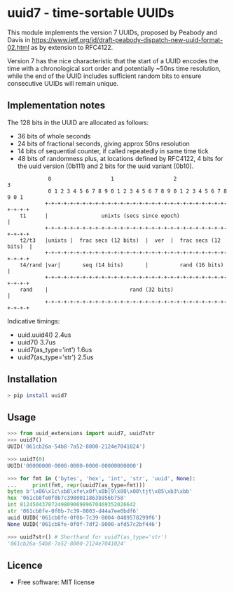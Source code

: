 # uuid7 - time-sortable UUIDs

This module implements the version 7 UUIDs, proposed by Peabody and Davis
in <https://www.ietf.org/id/draft-peabody-dispatch-new-uuid-format-02.html>
as by extension to RFC4122.

Version 7 has the nice characteristic that the start of a UUID
encodes the time with a chronological sort order and
potentially ~50ns time resolution, while the end of the UUID
includes sufficient random bits to ensure consecutive
UUIDs will remain unique.

## Implementation notes

The 128 bits in the UUID are allocated as follows:
* 36 bits of whole seconds
* 24 bits of fractional seconds, giving approx 50ns resolution
* 14 bits of sequential counter, if called repeatedly in same time tick
* 48 bits of randomness
plus, at locations defined by RFC4122, 4 bits for the
uuid version (0b111) and 2 bits for the uuid variant (0b10).

```text
             0                   1                   2                   3
             0 1 2 3 4 5 6 7 8 9 0 1 2 3 4 5 6 7 8 9 0 1 2 3 4 5 6 7 8 9 0 1
            +-+-+-+-+-+-+-+-+-+-+-+-+-+-+-+-+-+-+-+-+-+-+-+-+-+-+-+-+-+-+-+-+
    t1      |                 unixts (secs since epoch)                     |
            +-+-+-+-+-+-+-+-+-+-+-+-+-+-+-+-+-+-+-+-+-+-+-+-+-+-+-+-+-+-+-+-+
    t2/t3   |unixts |  frac secs (12 bits)  |  ver  |  frac secs (12 bits)  |
            +-+-+-+-+-+-+-+-+-+-+-+-+-+-+-+-+-+-+-+-+-+-+-+-+-+-+-+-+-+-+-+-+
    t4/rand |var|       seq (14 bits)       |          rand (16 bits)       |
            +-+-+-+-+-+-+-+-+-+-+-+-+-+-+-+-+-+-+-+-+-+-+-+-+-+-+-+-+-+-+-+-+
    rand    |                          rand (32 bits)                       |
            +-+-+-+-+-+-+-+-+-+-+-+-+-+-+-+-+-+-+-+-+-+-+-+-+-+-+-+-+-+-+-+-+
```

Indicative timings:
* uuid.uuid4()            2.4us
* uuid7()                 3.7us
* uuid7(as_type='int')    1.6us
* uuid7(as_type='str')    2.5us

## Installation

```bash
> pip install uuid7
```

## Usage

```python
>>> from uuid_extensions import uuid7, uuid7str
>>> uuid7()
UUID('061cb26a-54b8-7a52-8000-2124e7041024')

>>> uuid7(0)
UUID('00000000-0000-0000-0000-00000000000')

>>> for fmt in ('bytes', 'hex', 'int', 'str', 'uuid', None):
...     print(fmt, repr(uuid7(as_type=fmt)))
bytes b'\x06\x1c\xb8\xfe\x0f\x0b|9\x80\x00\tjt\x85\xb3\xbb'
hex '061cb8fe0f0b7c3980011863b956b758'
int 8124504378724980906989670469352026642
str '061cb8fe-0f0b-7c39-8003-d44a7ee0bdf6'
uuid UUID('061cb8fe-0f0b-7c39-8004-0489578299f6')
None UUID('061cb8fe-0f0f-7df2-8000-afd57c2bf446')

>>> uuid7str() # Shorthand for uuid7(as_type='str')
'061cb26a-54b8-7a52-8000-2124e7041024'
```

## Licence

* Free software: MIT license
